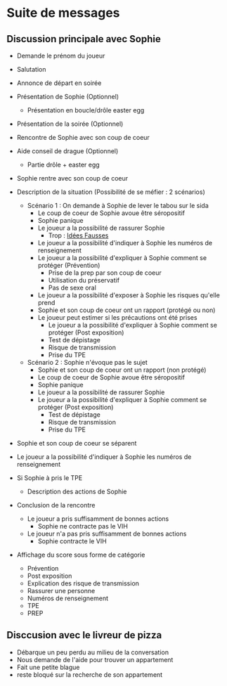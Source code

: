# Suite de messages
<!-- Visual nouvel prévention risques sida -->
## Discussion principale avec Sophie

- Demande le prénom du joueur
- Salutation
- Annonce de départ en soirée
- Présentation de Sophie (Optionnel)
  - Présentation en boucle/drôle easter egg
- Présentation de la soirée (Optionnel)

- Rencontre de Sophie avec son coup de coeur
- Aide conseil de drague (Optionnel)
  - Partie drôle + easter egg
- Sophie rentre avec son coup de coeur
- Description de la situation (Possibilité de se méfier : 2 scénarios)
  - Scénario 1 : On demande à Sophie de lever le tabou sur le sida
    - Le coup de coeur de Sophie avoue être séropositif
    - Sophie panique
    - Le joueur a la possibilité de rassurer Sophie
      - Trop : [Idées Fausses](https://www.sida-info-service.org/les-idees-fausses/)
    - Le joueur a la possibilité d'indiquer à Sophie les numéros de renseignement
    - Le joueur a la possibilité d'expliquer à Sophie comment se protéger (Prévention)
      - Prise de la prep par son coup de coeur
      - Utilisation du préservatif
      - Pas de sexe oral
    - Le joueur a la possibilité d'exposer à Sophie les risques qu'elle prend
    - Sophie et son coup de coeur ont un rapport (protégé ou non)
    - Le joueur peut estimer si les précautions ont été prises
      - Le joueur a la possibilité d'expliquer à Sophie comment se protéger (Post exposition)
      - Test de dépistage
      - Risque de transmission
      - Prise du TPE
  - Scénario 2 : Sophie n'évoque pas le sujet
    - Sophie et son coup de coeur ont un rapport (non protégé)
    - Le coup de coeur de Sophie avoue être séropositif
    - Sophie panique
    - Le joueur a la possibilité de rassurer Sophie
    - Le joueur a la possibilité d'expliquer à Sophie comment se protéger (Post exposition)
      - Test de dépistage
      - Risque de transmission
      - Prise du TPE
- Sophie et son coup de coeur se séparent
- Le joueur a la possibilité d'indiquer à Sophie les numéros de renseignement
- Si Sophie à pris le TPE
  -  Description des actions de Sophie
- Conclusion de la rencontre
  - Le joueur a pris suffisamment de bonnes actions
    - Sophie ne contracte pas le VIH
  - Le joueur n'a pas pris suffisamment de bonnes actions
    - Sophie contracte le VIH
  
  
- Affichage du score sous forme de catégorie
  - Prévention
  - Post exposition
  - Explication des risque de transmission
  - Rassurer une personne
  - Numéros de renseignement
  - TPE
  - PREP

## Disccusion avec le livreur de pizza

- Débarque un peu perdu au milieu de la conversation
- Nous demande de l'aide pour trouver un appartement
- Fait une petite blague
- reste bloqué sur la recherche de son appartement

